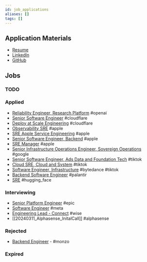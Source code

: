 ```yaml
---
id: job_applications
aliases: []
tags: []
---
```


## Application Materials

- [Resume](https://docs.google.com/document/d/19o6cy4JX0OI2LbTbgbu3XY2w5ttl8e-BwDrW6abitk0/edit#heading=h.nowr0u2bye1s)
- [LinkedIn](https://www.linkedin.com/in/dominicgreen/)
- [GitHub](https://github.com/domgreen/)

## Jobs

### TODO

### Applied

- [Reliability Engineer, Research Platform](https://openai.com/careers/reliability-engineer-research-platform) #openai
- [Senior Software Engineer](https://boards.greenhouse.io/cloudflare/jobs/5579911?gh_jid=5579911) #cloudflare
- [Deploy at Scale Engineering](https://boards.greenhouse.io/cloudflare/jobs/5665618?gh_jid=5665618) #cloudflare
- [Observability SRE](https://jobs.apple.com/en-gb/details/200537110/Observability-Site-Reliability-Engineer) #apple
- [SRE Apple Service Engineering](https://jobs.apple.com/en-gb/details/200538240/Site-Reliability-Engineer,-Apple-Services-Engineering-ASE-) #apple
- [Senior Software Engineer, Backend](https://jobs.apple.com/en-gb/details/200516376/Senior-Software-Engineer,-Backend) #apple
- [SRE Manager](https://jobs.apple.com/en-gb/details/200528472/Site-Reliability-Engineering-Manager,-Apple-Services-Engineering-ASE-) #apple
- [Senior Infrastructure Operations Engineer, Sovereign Operations](https://www.google.com/about/careers/applications/jobs/results/99043585782883014-senior-infrastructure-operations-engineer-sovereign-operations?location=London%2C%20UK&q=%22Engineer%22) #google
- [Senior Software Engineer, Ads Data and Foundation Tech](https://careers.tiktok.com/position/7223040418598095165/detail) #tiktok
- [Cloud SRE, Cloud and System](https://careers.tiktok.com/position/7270255214413121853/detail) #tiktok
- [Software Engineer, Infrastructure](https://jobs.bytedance.com/en/position/6954028779976100109/detail) #bytedance #tiktok
- [Backend Software Engineer](https://jobs.lever.co/palantir/f70cdff7-c62f-4b73-a136-909e5e3d1891) #palantir
- [SRE](https://apply.workable.com/huggingface/j/5EC160CEFB/) #hugging_face

### Interviewing

- [Senior Platform Engineer](https://www.epicgames.com/site/en-US/careers/jobs/5045471004?lang=en-US) #epic
- [Software Engineer](https://www.metacareers.com/profile/home) #meta
- [Engineering Lead - Connect](https://www.wise.jobs/role/5662198-engineering-lead-connect/) #wise
- [[20240311_Alphasense_InitalCall]] #alphasense 
### Rejected

- [Backend Engineer](https://boards.greenhouse.io/monzo/jobs/5272421) - #monzo

### Expired
